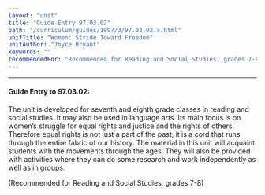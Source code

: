 ```yaml
---
layout: "unit"
title: "Guide Entry 97.03.02"
path: "/curriculum/guides/1997/3/97.03.02.x.html"
unitTitle: "Women: Stride Toward Freedom"
unitAuthor: "Joyce Bryant"
keywords: ""
recommendedFor: "Recommended for Reading and Social Studies, grades 7-8"
---
```

<body>
<hr/>
<h4>
Guide Entry to 97.03.02:
</h4>
The unit is developed for seventh and eighth grade classes in reading and social studies. It may also be used in language arts. Its main focus is on women’s struggle for equal rights and justice and the rights of others. Therefore equal rights is not just a part of the past, it is a cord that runs through the entire fabric of our history. The material in this unit will acquaint students with the movements through the ages. They will also be provided with activities where they can do some research and work independently as well as in groups.
<p>
(Recommended for Reading and Social Studies, grades 7-8)
</p>
</body>